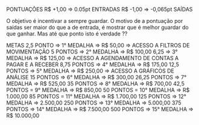PONTUAÇÕES
R$ +1,00 => 0.05pt ENTRADAS
R$ -1,00 => -0,065pt SAÍDAS


O objetivo é incentivar a sempre guardar.
O motivo de a pontuação por saídas ser maior do que a de entrada, é mostrar que é melhor guardar do que ganhar.
Mas até que ponto isto é verdade ??

METAS
2,5 PONTO => 1° MEDALHA => R$ 50,00 => ACESSO A FILTROS DE MOVIMENTAÇÃO
5 PONTOS => 2° MEDALHA => R$ 100,00
6,25 => 3° MEDALHA =>  R$ 125,00 => ACESSO A AGENDAMENTO DE CONTAS A PAGAR E A RECEBER
8,75 PONTOS => 4° MEDALHA => R$ 175,00
12,5 PONTOS => 5° MEDALHA => R$ 250,00 => ACESSO A GRÁFICOS DE ANÁLISE
15 PONTOS => 6° MEDALHA => R$ 300,00
26,25 PONTOS =>  7° MEDALHA => R$ 525,00 
35 PONTOS => 8° MEDALHA => R$ 700,00
42,5 PONTOS = 9° MEDALHA => R$ 850,00 
50 PONTOS = 10° MEDALHA => R$ 1.000,00 
85 PONTOS = 11° MEDALHA => R$ 1.700,00
125 PONTOS => 12° MEDALHA => 2.500,00 
250 PONTOS => 13° MEDALHA => 5.000,00
375 PONTOS => 14° MEDALHA => R$ 7.500,00
500 PONTOS => 15° MEDALHA => R$ 10.000,00